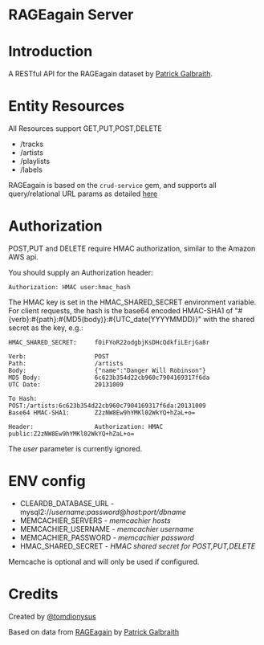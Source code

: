 RAGEagain Server
================

# Introduction

A RESTful API for the RAGEagain dataset by [Patrick Galbraith](http://www.pjgalbraith.com).

# Entity Resources

All Resources support GET,PUT,POST,DELETE

* /tracks
* /artists
* /playlists
* /labels

RAGEagain is based on the ```crud-service``` gem, and supports all query/relational URL params as detailed [here](https://github.com/tomcully/crud-service)

# Authorization

POST,PUT and DELETE require HMAC authorization, similar to the Amazon AWS api.

You should supply an Authorization header:

	Authorization: HMAC user:hmac_hash

The HMAC key is set in the HMAC_SHARED_SECRET environment variable. For client requests, the hash is the base64 encoded HMAC-SHA1 of "#{verb}:#{path}:#{MD5(body)}:#{UTC_date(YYYYMMDD)}" with the shared secret as the key, e.g.:

	HMAC_SHARED_SECRET:		fOiFYoR22odgbjKsDHcQdkfiLErjGa8r
	
	Verb:					POST
	Path:					/artists
	Body:					{"name":"Danger Will Robinson"}
	MD5 Body:				6c623b354d22cb960c7904169317f6da
	UTC Date:				20131009

	To Hash: 				POST:/artists:6c623b354d22cb960c7904169317f6da:20131009
	Base64 HMAC-SHA1: 		Z2zNW8Ew9hYMKl02WkYQ+hZaL+o=

	Header:					Authorization: HMAC public:Z2zNW8Ew9hYMKl02WkYQ+hZaL+o=

The *user* parameter is currently ignored.

# ENV config

* CLEARDB_DATABASE_URL - mysql2://*username:password*@*host:port/dbname*
* MEMCACHIER_SERVERS - *memcachier hosts*
* MEMCACHIER_USERNAME - *memcachier username*
* MEMCACHIER_PASSWORD - *memcachier password*
* HMAC_SHARED_SECRET - *HMAC shared secret for POST,PUT,DELETE*

Memcache is optional and will only be used if configured.

# Credits

Created by [@tomdionysus](http://www.twitter.com/tomdionysus)

Based on data from [RAGEagain](http://www.pjgalbraith.com/2012/08/rageagain) by [Patrick Galbraith](http://www.pjgalbraith.com)



